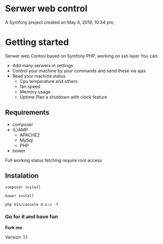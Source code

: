 Serwer web control
====

A Symfony project created on May 4, 2019, 10:34 pm.

# Getting started
Serwer web Control based on Symfony PHP, working on ssh layer
You can:
* Add many serwers in settings
* Control your machine by your commands and send these via ajax
* Read your machine status
    * Cpu temperature and others
    * fan speed
    * Memory usage
    * Uptime
Plan a shutdown with clock feature

## Requirements
* composer
* (L)AMP
    * APACHE2
    * MySql
    * PHP
* bower

Full working status fetching require root access
## Instalation

`composer install`

`bower install`

`php bin/console d:s:u -f`


### Go for it and have fun
**Fork me**

Version: 1.1
